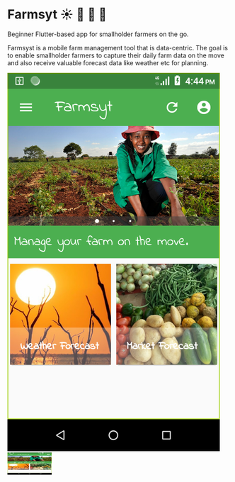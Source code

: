 # Farmsyt :sunny: :bug: :rooster: :tomato:

Beginner Flutter-based app for smallholder farmers on the go.

Farmsyst is a mobile farm management tool that is data-centric. The goal is to enable smallholder farmers to capture their daily farm data on the move and also receive valuable forecast data like weather etc for planning.

![Screenshot](scr1.png)
<img src="scr1.png" alt="Screen1" style="width:100px; height:50px;"/>